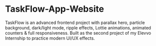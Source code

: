 # TaskFlow-App-Website
TaskFlow is an advanced frontend project with parallax hero, particle background, dark/light mode, ripple effects, Lottie animations, animated counters &amp; full responsiveness. Built as the second project of my Elevvo Internship to practice modern UI/UX effects.
